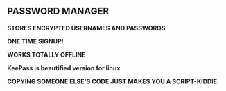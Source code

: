 ## PASSWORD MANAGER
**STORES ENCRYPTED USERNAMES AND PASSWORDS**

**ONE TIME SIGNUP!**

**WORKS TOTALLY OFFLINE**

**KeePass is beautified version for linux**

**COPYING SOMEONE ELSE'S CODE JUST MAKES YOU A SCRIPT-KIDDIE.**
